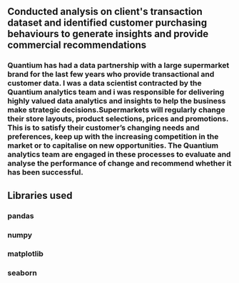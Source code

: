 ## Conducted analysis on client's transaction dataset and identified customer purchasing behaviours to generate insights and provide commercial recommendations
### Quantium has had a data partnership with a large supermarket brand for the last few years who provide transactional and customer data. I was a data scientist contracted by  the Quantium analytics team and i was responsible for delivering highly valued data analytics and insights to help the business make strategic decisions.Supermarkets will regularly change their store layouts, product selections, prices and promotions. This is to satisfy their customer’s changing needs and preferences, keep up with the increasing competition in the market or to capitalise on new opportunities. The Quantium analytics team are engaged in these processes to evaluate and analyse the performance of change and recommend whether it has been successful.
## Libraries used
### pandas
### numpy
### matplotlib
### seaborn
